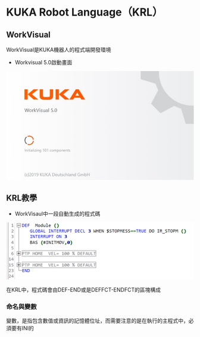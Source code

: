 # KUKA Robot Language（KRL）

## WorkVisual

WorkVisual是KUKA機器人的程式端開發環境

- Workvisual 5.0啟動畫面

![Image](./img/KRL/Workvisual_5.0_cover.jpg)

## KRL教學

- WorkVisaul中一段自動生成的程式碼

![Image](./img/KRL/KRL_BasisCode.jpg)

在KRL中，程式碼會由DEF-END或是DEFFCT-ENDFCT的區塊構成

### 命名與變數

變數，是指包含數值或資訊的記憶體位址，而需要注意的是在執行的主程式中，必須要有INI的
